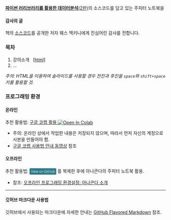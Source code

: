 [__파이썬 러리브러리를 활용한 데이터분석__(2판)](https://m.hanbit.co.kr/store/books/book_view.html?p_code=B6417848794#)의
소스코드를 담고 있는 주피터 노트북을 

#### 감사의 글

책의 [소스코드](https://github.com/wesm/pydata-book)를 
공개한 저자 웨스 맥키니에게 진심어린 감사를 전합니다.

### 목차

1. 강의소개 &nbsp;
    [[html]](./notebooks/pydata01-intro.html)
1. ...

*주의: HTML을 이용하여 슬라이드를 사용할 경우 전진과 후진을 `space`와 `shift+space` 키를 활용할 것.*

### 프로그래밍 환경

#### 온라인

추천 활용법: [구글 코랩 활용 ](https://colab.research.google.com/github/codingalzi/python-data-analysis/blob/master/)
<a href="https://colab.research.google.com/github/codingalzi/python-data-analysis/blob/master/"><img src="https://colab.research.google.com/assets/colab-badge.svg" alt="Open In Colab" style="vertical-align:middle;"/></a>

* 주의: 온라인 상에서 작업한 내용은 저장되지 않으며, 따라서 먼저 자신의 계정으로 사본을 만들어야 함.
* [구글 코랩 사용법 안내 동영상](https://www.youtube.com/watch?v=Jb_n90gHdP0) 참조

#### 오프라인

추천 활용법: [<img src="view-on-github.png" alt="View On GitHub" style="height:20px;vertical-align:middle;"/>](https://github.com/codingalzi/python-data-analysis) 를 
복제한 후에 아나콘다의 주피터 노트북 활용.

* 참조: [오프라인 프로그래밍 환경설정: 아나콘다 소개](./notebooks/pydata01-intro.html)

---

#### 깃허브 마크다운 사용법 

깃허브에서 사용되는 마크다운에 자세한 안내는 [GitHub Flavored Markdown](https://guides.github.com/features/mastering-markdown/) 참조.
